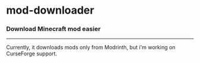 # mod-downloader

### Download Minecraft mod easier

---

Currently, it downloads mods only from Modrinth, but i'm working on CurseForge support. 
